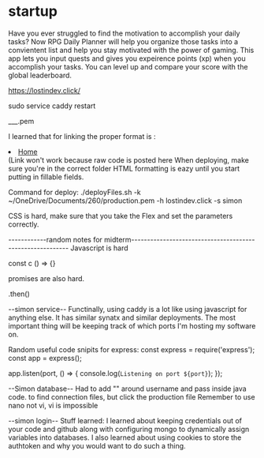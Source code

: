 # startup

Have you ever struggled to find the motivation to accomplish your daily tasks?
Now RPG Daily Planner will help you organize those tasks into a convientent list and help you stay motivated with the power of gaming. This app lets you input quests and gives you expeirence points (xp) when you accomplish your tasks. You can level up and compare your score with the global leaderboard.

https://lostindev.click/

sudo service caddy restart

___.pem

I learned that for linking the proper format is : <li><a href="index.html">Home</a></li> (Link won't work because raw code is posted here
When deploying, make sure you're in the correct folder
HTML formatting is eazy until you start putting in fillable fields.

Command for deploy: ./deployFiles.sh -k ~/OneDrive/Documents/260/production.pem -h lostindev.click -s simon

CSS is hard, make sure that you take the Flex and set the parameters correctly.

------------random notes for midterm----------------------------------------------------------
Javascript is hard

const c () => {}

promises are also hard.

.then()

--simon service--
Functinally, using caddy is a lot like using javascript for anything else. It has similar synatx and similar deployments. The most important thing will be keeping track of which ports I'm hosting my software on.

Random useful code snipits for express:
const express = require('express');
const app = express();

app.listen(port, () => {
  console.log(`Listening on port ${port}`);
});

--Simon database--
Had to add "" around username and pass inside java code.
to find connection files, but click the production file
Remember to use nano not vi, vi is impossible

--simon login--
Stuff learned:
I learned about keeping credentials out of your code and github along with configuring mongo to dynamically assign variables into databases.
I also learned about using cookies to store the authtoken and why you would want to do such a thing.
